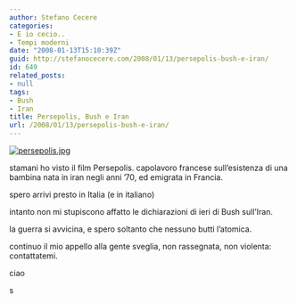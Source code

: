 ```yaml
---
author: Stefano Cecere
categories:
- E io cecio..
- Tempi moderni
date: "2008-01-13T15:10:39Z"
guid: http://stefanocecere.com/2008/01/13/persepolis-bush-e-iran/
id: 649
related_posts:
- null
tags:
- Bush
- Iran
title: Persepolis, Bush e Iran
url: /2008/01/13/persepolis-bush-e-iran/
---
```


[![persepolis.jpg](http://stefanocecere.com/wp-content/uploads/sites/3/2008/01/persepolis.jpg)](http://www.sonypictures.com/classics/persepolis/)
  
stamani ho visto il film Persepolis. capolavoro francese sull&#8217;esistenza di una bambina nata in iran negli anni &#8217;70, ed emigrata in Francia.

spero arrivi presto in Italia (e in italiano)

intanto non mi stupiscono affatto le dichiarazioni di ieri di Bush sull&#8217;Iran.
  
la guerra si avvicina, e spero soltanto che nessuno butti l&#8217;atomica.

continuo il mio appello alla gente sveglia, non rassegnata, non violenta: contattatemi.

ciao
  
s